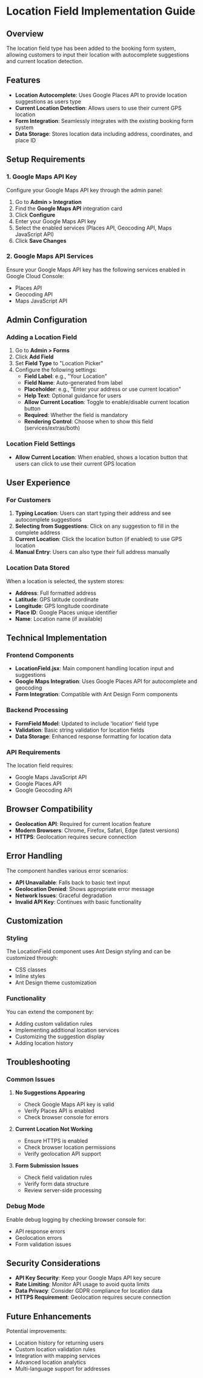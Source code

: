 # Location Field Implementation Guide

## Overview

The location field type has been added to the booking form system, allowing customers to input their location with autocomplete suggestions and current location detection.

## Features

-   **Location Autocomplete**: Uses Google Places API to provide location suggestions as users type
-   **Current Location Detection**: Allows users to use their current GPS location
-   **Form Integration**: Seamlessly integrates with the existing booking form system
-   **Data Storage**: Stores location data including address, coordinates, and place ID

## Setup Requirements

### 1. Google Maps API Key

Configure your Google Maps API key through the admin panel:

1. Go to **Admin > Integration**
2. Find the **Google Maps API** integration card
3. Click **Configure**
4. Enter your Google Maps API key
5. Select the enabled services (Places API, Geocoding API, Maps JavaScript API)
6. Click **Save Changes**

### 2. Google Maps API Services

Ensure your Google Maps API key has the following services enabled in Google Cloud Console:

-   Places API
-   Geocoding API
-   Maps JavaScript API

## Admin Configuration

### Adding a Location Field

1. Go to **Admin > Forms**
2. Click **Add Field**
3. Set **Field Type** to "Location Picker"
4. Configure the following settings:
    - **Field Label**: e.g., "Your Location"
    - **Field Name**: Auto-generated from label
    - **Placeholder**: e.g., "Enter your address or use current location"
    - **Help Text**: Optional guidance for users
    - **Allow Current Location**: Toggle to enable/disable current location button
    - **Required**: Whether the field is mandatory
    - **Rendering Control**: Choose when to show this field (services/extras/both)

### Location Field Settings

-   **Allow Current Location**: When enabled, shows a location button that users can click to use their current GPS location

## User Experience

### For Customers

1. **Typing Location**: Users can start typing their address and see autocomplete suggestions
2. **Selecting from Suggestions**: Click on any suggestion to fill in the complete address
3. **Current Location**: Click the location button (if enabled) to use GPS location
4. **Manual Entry**: Users can also type their full address manually

### Location Data Stored

When a location is selected, the system stores:

-   **Address**: Full formatted address
-   **Latitude**: GPS latitude coordinate
-   **Longitude**: GPS longitude coordinate
-   **Place ID**: Google Places unique identifier
-   **Name**: Location name (if available)

## Technical Implementation

### Frontend Components

-   **LocationField.jsx**: Main component handling location input and suggestions
-   **Google Maps Integration**: Uses Google Places API for autocomplete and geocoding
-   **Form Integration**: Compatible with Ant Design Form components

### Backend Processing

-   **FormField Model**: Updated to include 'location' field type
-   **Validation**: Basic string validation for location fields
-   **Data Storage**: Enhanced response formatting for location data

### API Requirements

The location field requires:

-   Google Maps JavaScript API
-   Google Places API
-   Google Geocoding API

## Browser Compatibility

-   **Geolocation API**: Required for current location feature
-   **Modern Browsers**: Chrome, Firefox, Safari, Edge (latest versions)
-   **HTTPS**: Geolocation requires secure connection

## Error Handling

The component handles various error scenarios:

-   **API Unavailable**: Falls back to basic text input
-   **Geolocation Denied**: Shows appropriate error message
-   **Network Issues**: Graceful degradation
-   **Invalid API Key**: Continues with basic functionality

## Customization

### Styling

The LocationField component uses Ant Design styling and can be customized through:

-   CSS classes
-   Inline styles
-   Ant Design theme customization

### Functionality

You can extend the component by:

-   Adding custom validation rules
-   Implementing additional location services
-   Customizing the suggestion display
-   Adding location history

## Troubleshooting

### Common Issues

1. **No Suggestions Appearing**

    - Check Google Maps API key is valid
    - Verify Places API is enabled
    - Check browser console for errors

2. **Current Location Not Working**

    - Ensure HTTPS is enabled
    - Check browser location permissions
    - Verify geolocation API support

3. **Form Submission Issues**
    - Check field validation rules
    - Verify form data structure
    - Review server-side processing

### Debug Mode

Enable debug logging by checking browser console for:

-   API response errors
-   Geolocation errors
-   Form validation issues

## Security Considerations

-   **API Key Security**: Keep your Google Maps API key secure
-   **Rate Limiting**: Monitor API usage to avoid quota limits
-   **Data Privacy**: Consider GDPR compliance for location data
-   **HTTPS Requirement**: Geolocation requires secure connection

## Future Enhancements

Potential improvements:

-   Location history for returning users
-   Custom location validation rules
-   Integration with mapping services
-   Advanced location analytics
-   Multi-language support for addresses
